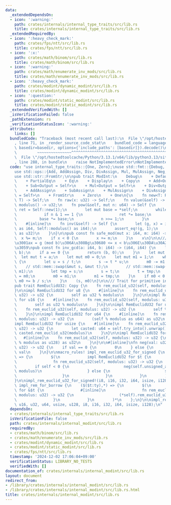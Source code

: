 ```yaml
---
data:
  _extendedDependsOn:
  - icon: ':warning:'
    path: crates/internals/internal_type_traits/src/lib.rs
    title: crates/internals/internal_type_traits/src/lib.rs
  _extendedRequiredBy:
  - icon: ':heavy_check_mark:'
    path: crates/fps/ntt/src/lib.rs
    title: crates/fps/ntt/src/lib.rs
  - icon: ':x:'
    path: crates/math/binom/src/lib.rs
    title: crates/math/binom/src/lib.rs
  - icon: ':warning:'
    path: crates/math/enumerate_inv_mods/src/lib.rs
    title: crates/math/enumerate_inv_mods/src/lib.rs
  - icon: ':heavy_check_mark:'
    path: crates/modint/dynamic_modint/src/lib.rs
    title: crates/modint/dynamic_modint/src/lib.rs
  - icon: ':question:'
    path: crates/modint/static_modint/src/lib.rs
    title: crates/modint/static_modint/src/lib.rs
  _extendedVerifiedWith: []
  _isVerificationFailed: false
  _pathExtension: rs
  _verificationStatusIcon: ':warning:'
  attributes:
    links: []
  bundledCode: "Traceback (most recent call last):\n  File \"/opt/hostedtoolcache/Python/3.13.1/x64/lib/python3.13/site-packages/onlinejudge_verify/documentation/build.py\"\
    , line 71, in _render_source_code_stat\n    bundled_code = language.bundle(stat.path,\
    \ basedir=basedir, options={'include_paths': [basedir]}).decode()\n          \
    \         ~~~~~~~~~~~~~~~^^^^^^^^^^^^^^^^^^^^^^^^^^^^^^^^^^^^^^^^^^^^^^^^^^^^^^^^^^^^^^^^^^\n\
    \  File \"/opt/hostedtoolcache/Python/3.13.1/x64/lib/python3.13/site-packages/onlinejudge_verify/languages/rust.py\"\
    , line 288, in bundle\n    raise NotImplementedError\nNotImplementedError\n"
  code: "use internal_type_traits::{One, Zero};\nuse std::fmt::{Debug, Display};\n\
    use std::ops::{Add, AddAssign, Div, DivAssign, Mul, MulAssign, Neg, Sub, SubAssign};\n\
    use std::str::FromStr;\n\npub trait ModInt:\n    Debug\n    + Default\n    + Clone\n\
    \    + PartialEq\n    + Eq\n    + Display\n    + Copy\n    + Add<Output = Self>\n\
    \    + Sub<Output = Self>\n    + Mul<Output = Self>\n    + Div<Output = Self>\n\
    \    + AddAssign\n    + SubAssign\n    + MulAssign\n    + DivAssign\n    + Neg<Output\
    \ = Self>\n    + FromStr\n    + Zero\n    + One\n{\n    fn new<T: RemEuclidU32>(x:\
    \ T) -> Self;\n    fn raw(x: u32) -> Self;\n    fn value(&self) -> u32;\n    fn\
    \ modulus() -> u32;\n    fn pow(&self, mut n: u64) -> Self {\n        let mut\
    \ ret = Self::new(1);\n        let mut base = *self;\n        while n > 0 {\n\
    \            if n & 1 == 1 {\n                ret *= base;\n            }\n  \
    \          base *= base;\n            n >>= 1;\n        }\n        ret\n    }\n\
    \    #[inline]\n    fn inv(&self) -> Self {\n        let (g, x) = inv_gcd(self.value()\
    \ as i64, Self::modulus() as i64);\n        assert_eq!(g, 1);\n        Self::raw(x\
    \ as u32)\n    }\n}\n\npub const fn safe_mod(mut x: i64, m: i64) -> i64 {\n  \
    \  x %= m;\n    if x < 0 {\n        x += m;\n    }\n    x\n}\n\n/// g = gcd(a,b)\u3068\
    \u3001ax = g (mod b)\u306A\u308Bg\u30680 <= x < b\u306E\u30DA\u30A2\u3092\u8FD4\
    \u3059\npub const fn inv_gcd(a: i64, b: i64) -> (i64, i64) {\n    let a = safe_mod(a,\
    \ b);\n    if a == 0 {\n        return (b, 0);\n    }\n    let mut s = b;\n  \
    \  let mut t = a;\n    let mut m0 = 0;\n    let mut m1 = 1;\n    while t != 0\
    \ {\n        let u = s / t;\n        s -= t * u;\n        m0 -= m1 * u;\n    \
    \    // std::mem::swap(&mut s, &mut t);\n        // std::mem::swap(&mut m0, &mut\
    \ m1);\n        let tmp = s;\n        s = t;\n        t = tmp;\n        let tmp\
    \ = m0;\n        m0 = m1;\n        m1 = tmp;\n    }\n    if m0 < 0 {\n       \
    \ m0 += b / s;\n    }\n    (s, m0)\n}\n\n/// Trait for primitive integer types.\n\
    pub trait RemEuclidU32: Copy {\n    fn rem_euclid_u32(self, modulus: u32) -> u32;\n\
    }\n\nimpl RemEuclidU32 for u8 {\n    #[inline]\n    fn rem_euclid_u32(self, modulus:\
    \ u32) -> u32 {\n        self as u32 % modulus\n    }\n}\n\nimpl RemEuclidU32\
    \ for u16 {\n    #[inline]\n    fn rem_euclid_u32(self, modulus: u32) -> u32 {\n\
    \        self as u32 % modulus\n    }\n}\n\nimpl RemEuclidU32 for u32 {\n    #[inline]\n\
    \    fn rem_euclid_u32(self, modulus: u32) -> u32 {\n        self % modulus\n\
    \    }\n}\n\nimpl RemEuclidU32 for u64 {\n    #[inline]\n    fn rem_euclid_u32(self,\
    \ modulus: u32) -> u32 {\n        (self % modulus as u64) as u32\n    }\n}\n\n\
    impl RemEuclidU32 for usize {\n    #[inline]\n    fn rem_euclid_u32(self, modulus:\
    \ u32) -> u32 {\n        let casted: u64 = self.try_into().unwrap();\n       \
    \ casted.rem_euclid_u32(modulus)\n    }\n}\n\nimpl RemEuclidU32 for u128 {\n \
    \   #[inline]\n    fn rem_euclid_u32(self, modulus: u32) -> u32 {\n        (self\
    \ % modulus as u128) as u32\n    }\n}\n\n#[inline]\nfn neg(val: u32, modulus:\
    \ u32) -> u32 {\n    if val == 0 {\n        0\n    } else {\n        modulus -\
    \ val\n    }\n}\n\nmacro_rules! impl_rem_euclid_u32_for_signed {\n    ($($t:ty),*)\
    \ => {\n        $(\n            impl RemEuclidU32 for $t {\n                #[inline]\n\
    \                fn rem_euclid_u32(self, modulus: u32) -> u32 {\n            \
    \        if self < 0 {\n                        neg(self.unsigned_abs().rem_euclid_u32(modulus),\
    \ modulus)\n                    } else {\n                        self.unsigned_abs().rem_euclid_u32(modulus)\n\
    \                    }\n                }\n            }\n        )*\n    };\n\
    }\n\nimpl_rem_euclid_u32_for_signed!(i8, i16, i32, i64, isize, i128);\n\nmacro_rules!\
    \ impl_rem_for_borrow {\n    ($($t:ty),*) => {\n        $(\n            impl RemEuclidU32\
    \ for &$t {\n                #[inline]\n                fn rem_euclid_u32(self,\
    \ modulus: u32) -> u32 {\n                    (*self).rem_euclid_u32(modulus)\n\
    \                }\n            }\n        )*\n    };\n}\n\nimpl_rem_for_borrow!(u8,\
    \ u16, u32, u64, usize, u128, i8, i16, i32, i64, isize, i128);\n"
  dependsOn:
  - crates/internals/internal_type_traits/src/lib.rs
  isVerificationFile: false
  path: crates/internals/internal_modint/src/lib.rs
  requiredBy:
  - crates/math/binom/src/lib.rs
  - crates/math/enumerate_inv_mods/src/lib.rs
  - crates/modint/dynamic_modint/src/lib.rs
  - crates/modint/static_modint/src/lib.rs
  - crates/fps/ntt/src/lib.rs
  timestamp: '2024-12-02 17:06:04+09:00'
  verificationStatus: LIBRARY_NO_TESTS
  verifiedWith: []
documentation_of: crates/internals/internal_modint/src/lib.rs
layout: document
redirect_from:
- /library/crates/internals/internal_modint/src/lib.rs
- /library/crates/internals/internal_modint/src/lib.rs.html
title: crates/internals/internal_modint/src/lib.rs
---
```

